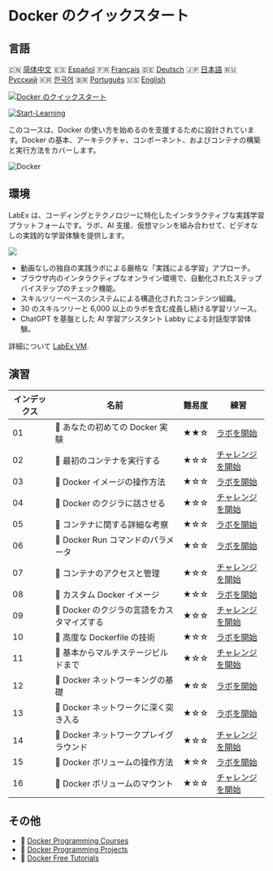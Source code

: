 # Docker のクイックスタート

## 言語

🇨🇳 [简体中文](README_zh.md) 🇪🇸 [Español](README_es.md) 🇫🇷 [Français](README_fr.md) 🇩🇪 [Deutsch](README_de.md) 🇯🇵 [日本語](README_ja.md) 🇷🇺 [Русский](README_ru.md) 🇰🇷 [한국어](README_ko.md) 🇧🇷 [Português](README_pt.md) 🇺🇸 [English](README.md) 

[![Docker のクイックスタート](https://cover-creator.labex.io/quick-start-with-docker.png?lang=ja)](https://labex.io/ja/courses/quick-start-with-docker)

[![Start-Learning](https://img.shields.io/badge/Start-Learning-whitesmoke?style=for-the-badge)](https://labex.io/ja/courses/quick-start-with-docker)

このコースは、Docker の使い方を始めるのを支援するために設計されています。Docker の基本、アーキテクチャ、コンポーネント、およびコンテナの構築と実行方法をカバーします。

![Docker](https://img.shields.io/badge/Docker-whitesmoke?style=for-the-badge&logo=docker)


## 環境

LabEx は、コーディングとテクノロジーに特化したインタラクティブな実践学習プラットフォームです。ラボ、AI 支援、仮想マシンを組み合わせて、ビデオなしの実践的な学習体験を提供します。

![](https://tutorial-screenshot.getvm.io/images/vm-1725247253.png)

- 動画なしの独自の実践ラボによる厳格な「実践による学習」アプローチ。
- ブラウザ内のインタラクティブなオンライン環境で、自動化されたステップバイステップのチェック機能。
- スキルツリーベースのシステムによる構造化されたコンテンツ組織。
- 30 のスキルツリーと 6,000 以上のラボを含む成長し続ける学習リソース。
- ChatGPT を基盤とした AI 学習アシスタント Labby による対話型学習体験。

詳細について [LabEx VM](https://support.labex.io/using-labex/virtual-machine).

## 演習

|   インデックス | 名前                                       | 難易度   | 練習                                                                                                                         |
|----------------|--------------------------------------------|----------|------------------------------------------------------------------------------------------------------------------------------|
|             01 | 📖 あなたの初めての Docker 実験            | ★★☆      | <a target='_blank' href='https://labex.io/ja/tutorials/docker-your-first-docker-lab-92719'>ラボを開始</a>                    |
|             02 | 🎯 最初のコンテナを実行する                | ★☆☆      | <a target='_blank' href='https://labex.io/ja/tutorials/docker-run-your-first-container-388943'>チャレンジを開始</a>          |
|             03 | 📖 Docker イメージの操作方法               | ★☆☆      | <a target='_blank' href='https://labex.io/ja/tutorials/docker-working-with-docker-images-388939'>ラボを開始</a>              |
|             04 | 🎯 Docker のクジラに話させる               | ★☆☆      | <a target='_blank' href='https://labex.io/ja/tutorials/docker-make-a-docker-whale-speak-388948'>チャレンジを開始</a>         |
|             05 | 📖 コンテナに関する詳細な考察              | ★☆☆      | <a target='_blank' href='https://labex.io/ja/tutorials/docker-diving-deeper-into-containers-388951'>ラボを開始</a>           |
|             06 | 📖 Docker Run コマンドのパラメータ         | ★☆☆      | <a target='_blank' href='https://labex.io/ja/tutorials/docker-docker-run-command-parameters-389228'>ラボを開始</a>           |
|             07 | 🎯 コンテナのアクセスと管理                | ★☆☆      | <a target='_blank' href='https://labex.io/ja/tutorials/docker-access-and-manage-containers-389192'>チャレンジを開始</a>      |
|             08 | 📖 カスタム Docker イメージ                | ★☆☆      | <a target='_blank' href='https://labex.io/ja/tutorials/docker-custom-docker-images-389185'>ラボを開始</a>                    |
|             09 | 🎯 Docker のクジラの言語をカスタマイズする | ★☆☆      | <a target='_blank' href='https://labex.io/ja/tutorials/docker-customize-docker-whale-s-language-389015'>チャレンジを開始</a> |
|             10 | 📖 高度な Dockerfile の技術                | ★☆☆      | <a target='_blank' href='https://labex.io/ja/tutorials/docker-advanced-dockerfile-techniques-389027'>ラボを開始</a>          |
|             11 | 🎯 基本からマルチステージビルドまで        | ★☆☆      | <a target='_blank' href='https://labex.io/ja/tutorials/docker-from-basics-to-multi-stage-builds-389193'>チャレンジを開始</a> |
|             12 | 📖 Docker ネットワーキングの基礎           | ★☆☆      | <a target='_blank' href='https://labex.io/ja/tutorials/docker-docker-networking-basics-389048'>ラボを開始</a>                |
|             13 | 📖 Docker ネットワークに深く突き入る       | ★☆☆      | <a target='_blank' href='https://labex.io/ja/tutorials/docker-dive-into-docker-networking-389047'>ラボを開始</a>             |
|             14 | 🎯 Docker ネットワークプレイグラウンド     | ★☆☆      | <a target='_blank' href='https://labex.io/ja/tutorials/docker-docker-network-playground-389054'>チャレンジを開始</a>         |
|             15 | 📖 Docker ボリュームの操作方法             | ★☆☆      | <a target='_blank' href='https://labex.io/ja/tutorials/docker-working-with-docker-volumes-389189'>ラボを開始</a>             |
|             16 | 🎯 Docker ボリュームのマウント             | ★☆☆      | <a target='_blank' href='https://labex.io/ja/tutorials/docker-docker-volume-mounting-389116'>チャレンジを開始</a>            |

## その他

- 🔗 [Docker Programming Courses](https://github.com/labex-labs/awesome-programming-courses)
- 🔗 [Docker Programming Projects](https://github.com/labex-labs/awesome-programming-projects)
- 🔗 [Docker Free Tutorials](https://github.com/labex-labs/docker-free-tutorials)

